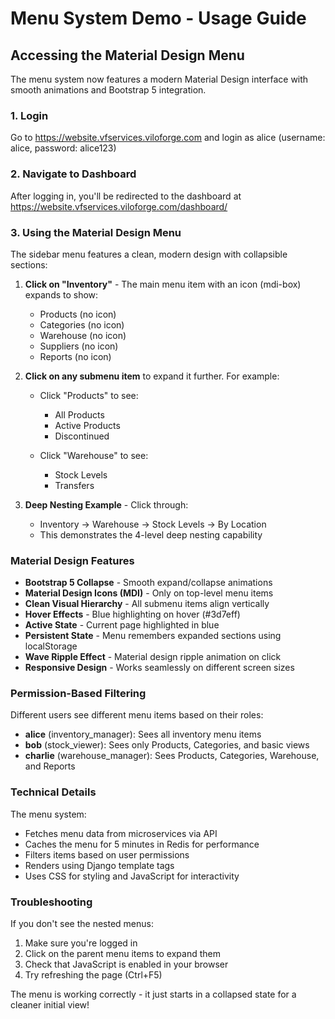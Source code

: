 # Menu System Demo - Usage Guide

## Accessing the Material Design Menu

The menu system now features a modern Material Design interface with smooth animations and Bootstrap 5 integration.

### 1. Login
Go to https://website.vfservices.viloforge.com and login as alice (username: alice, password: alice123)

### 2. Navigate to Dashboard
After logging in, you'll be redirected to the dashboard at https://website.vfservices.viloforge.com/dashboard/

### 3. Using the Material Design Menu
The sidebar menu features a clean, modern design with collapsible sections:

1. **Click on "Inventory"** - The main menu item with an icon (mdi-box) expands to show:
   - Products (no icon)
   - Categories (no icon)
   - Warehouse (no icon)
   - Suppliers (no icon)
   - Reports (no icon)

2. **Click on any submenu item** to expand it further. For example:
   - Click "Products" to see:
     - All Products
     - Active Products
     - Discontinued
   
   - Click "Warehouse" to see:
     - Stock Levels
     - Transfers

3. **Deep Nesting Example** - Click through:
   - Inventory → Warehouse → Stock Levels → By Location
   - This demonstrates the 4-level deep nesting capability

### Material Design Features

- **Bootstrap 5 Collapse** - Smooth expand/collapse animations
- **Material Design Icons (MDI)** - Only on top-level menu items
- **Clean Visual Hierarchy** - All submenu items align vertically
- **Hover Effects** - Blue highlighting on hover (#3d7eff)
- **Active State** - Current page highlighted in blue
- **Persistent State** - Menu remembers expanded sections using localStorage
- **Wave Ripple Effect** - Material design ripple animation on click
- **Responsive Design** - Works seamlessly on different screen sizes

### Permission-Based Filtering

Different users see different menu items based on their roles:

- **alice** (inventory_manager): Sees all inventory menu items
- **bob** (stock_viewer): Sees only Products, Categories, and basic views
- **charlie** (warehouse_manager): Sees Products, Categories, Warehouse, and Reports

### Technical Details

The menu system:
- Fetches menu data from microservices via API
- Caches the menu for 5 minutes in Redis for performance
- Filters items based on user permissions
- Renders using Django template tags
- Uses CSS for styling and JavaScript for interactivity

### Troubleshooting

If you don't see the nested menus:
1. Make sure you're logged in
2. Click on the parent menu items to expand them
3. Check that JavaScript is enabled in your browser
4. Try refreshing the page (Ctrl+F5)

The menu is working correctly - it just starts in a collapsed state for a cleaner initial view!